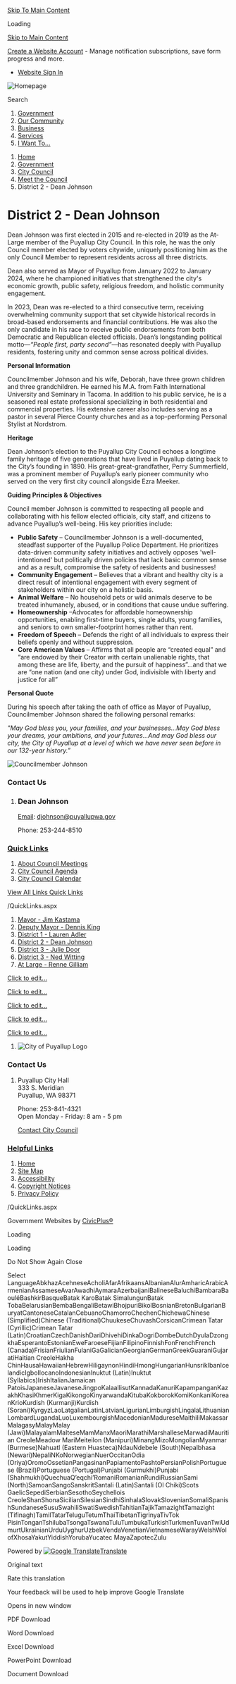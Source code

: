 [Skip To Main Content](https://www.cityofpuyallup.org/671/District-2---Dean-Johnson/)

Loading

[Skip to Main Content](https://www.cityofpuyallup.org/671/District-2---Dean-Johnson/)

[Create a Website Account](https://www.cityofpuyallup.org/MyAccount/ProfileCreate) - Manage notification subscriptions, save form progress and more.   

- [Website Sign In](https://www.cityofpuyallup.org/MyAccount)

![Homepage](https://www.cityofpuyallup.org/ImageRepository/Document?documentID=15313)

Search

1. [Government](https://www.cityofpuyallup.org/27/Government)
2. [Our Community](https://www.cityofpuyallup.org/31/Our-Community)
3. [Business](https://www.cityofpuyallup.org/35/Business)
4. [Services](https://www.cityofpuyallup.org/101/Services)
5. [I Want To...](https://www.cityofpuyallup.org/9/I-Want-To)

<!--THE END-->

1. [Home](https://www.cityofpuyallup.org)
2. [Government](https://www.cityofpuyallup.org/27/Government)
3. [City Council](https://www.cityofpuyallup.org/631/City-Council)
4. [Meet the Council](https://www.cityofpuyallup.org/633/Meet-the-Council)
5. District 2 - Dean Johnson

# District 2 - Dean Johnson

Dean Johnson was first elected in 2015 and re-elected in 2019 as the At-Large member of the Puyallup City Council. In this role, he was the only Council member elected by voters citywide, uniquely positioning him as the only Council Member to represent residents across all three districts.

Dean also served as Mayor of Puyallup from January 2022 to January 2024, where he championed initiatives that strengthened the city's economic growth, public safety, religious freedom, and holistic community engagement.

In 2023, Dean was re-elected to a third consecutive term, receiving overwhelming community support that set citywide historical records in broad-based endorsements and financial contributions. He was also the only candidate in his race to receive public endorsements from both Democratic and Republican elected officials. Dean’s longstanding political motto—*“People first, party second”*—has resonated deeply with Puyallup residents, fostering unity and common sense across political divides.

**Personal Information**

Councilmember Johnson and his wife, Deborah, have three grown children and three grandchildren. He earned his M.A. from Faith International University and Seminary in Tacoma. In addition to his public service, he is a seasoned real estate professional specializing in both residential and commercial properties. His extensive career also includes serving as a pastor in several Pierce County churches and as a top-performing Personal Stylist at Nordstrom.

**Heritage**

Dean Johnson’s election to the Puyallup City Council echoes a longtime family heritage of five generations that have lived in Puyallup dating back to the City’s founding in 1890. His great-great-grandfather, Perry Summerfield, was a prominent member of Puyallup’s early pioneer community who served on the very first city council alongside Ezra Meeker.

**Guiding Principles &amp; Objectives**

Council member Johnson is committed to respecting all people and collaborating with his fellow elected officials, city staff, and citizens to advance Puyallup’s well-being. His key priorities include:

- **Public Safety** – Councilmember Johnson is a well-documented, steadfast supporter of the Puyallup Police Department. He prioritizes data-driven community safety initiatives and actively opposes 'well-intentioned' but politically driven policies that lack basic common sense and as a result, compromise the safety of residents and businesses!
- **Community Engagement** – Believes that a vibrant and healthy city is a direct result of intentional engagement with every segment of stakeholders within our city on a holistic basis.
- **Animal Welfare** – No household pets or wild animals deserve to be treated inhumanely, abused, or in conditions that cause undue suffering.
- **Homeownership** –Advocates for affordable homeownership opportunities, enabling first-time buyers, single adults, young families, and seniors to own smaller-footprint homes rather than rent.
- **Freedom of Speech** – Defends the right of all individuals to express their beliefs openly and without suppression.
- **Core American Values** – Affirms that all people are “created equal” and “are endowed by their Creator with certain unalienable rights, that among these are life, liberty, and the pursuit of happiness”…and that we are “one nation (and one city) under God, indivisible with liberty and justice for all”

**Personal Quote**

During his speech after taking the oath of office as Mayor of Puyallup, Councilmember Johnson shared the following personal remarks:

*"May God bless you, your families, and your businesses...May God bless your dreams, your ambitions, and your futures...And may God bless our city, the City of Puyallup at a level of which we have never seen before in our 132-year history.”*

![Councilmember Johnson](https://www.cityofpuyallup.org/ImageRepository/Document?documentID=20683)

### Contact Us

1. ### Dean Johnson
   
   [Email](mailto:djohnson@puyallupwa.gov): [djohnson@puyallupwa.gov](mailto:djohnson@puyallupwa.gov) 
   
   Phone: 253-244-8510

### [Quick Links](https://www.cityofpuyallup.org/QuickLinks.aspx?CID=84)

1. [About Council Meetings](https://www.cityofpuyallup.org/637)
2. [City Council Agenda](https://www.cityofpuyallup.org/827/Agendas-Minutes-and-Videos)
3. [City Council Calendar](https://www.cityofpuyallup.org/DocumentCenter/View/19481/2025-Council-Calendar)

[View All Links Quick Links](https://www.cityofpuyallup.org/QuickLinks.aspx?CID=84)

/QuickLinks.aspx

1. [Mayor - Jim Kastama](https://www.cityofpuyallup.org/634/Mayor---Jim-Kastama)
2. [Deputy Mayor - Dennis King](https://www.cityofpuyallup.org/638/Deputy-Mayor---Dennis-King)
3. [District 1 - Lauren Adler](https://www.cityofpuyallup.org/635/District-1---Lauren-Adler)
4. [District 2 - Dean Johnson](https://www.cityofpuyallup.org/671/District-2---Dean-Johnson)
5. [District 3 - Julie Door](https://www.cityofpuyallup.org/666/District-3---Julie-Door)
6. [District 3 - Ned Witting](https://www.cityofpuyallup.org/669/District-3---Ned-Witting)
7. [At Large - Renne Gilliam](https://www.cityofpuyallup.org/665/At-Large---Renne-Gilliam)

[Click to edit...](https://www.cityofpuyallup.org)

[Click to edit...](https://www.facebook.com/PuyallupGov)

[Click to edit...](https://twitter.com/PuyallupGov)

[Click to edit...](https://www.instagram.com/puyallupgov)

[Click to edit...](https://www.youtube.com/channel/UCWyCf7gRu9EdyGcptKeYd_Q)

1. ![City of Puyallup Logo](https://www.cityofpuyallup.org/ImageRepository/Document?documentId=15330)

### Contact Us

1. Puyallup City Hall  
   333 S. Meridian  
   Puyallup, WA 98371
   
   Phone: 253-841-4321  
   Open Monday - Friday: 8 am - 5 pm
   
   [Contact City Council](https://www.cityofpuyallup.org/633/Meet-the-Council)

### [Helpful Links](https://www.cityofpuyallup.org/QuickLinks.aspx?CID=153)

1. [Home](https://www.cityofpuyallup.org)
2. [Site Map](https://www.cityofpuyallup.org/sitemap)
3. [Accessibility](https://www.cityofpuyallup.org/accessibility)
4. [Copyright Notices](https://www.cityofpuyallup.org/site/copyright)
5. [Privacy Policy](https://www.cityofpuyallup.org/privacy)

/QuickLinks.aspx

Government Websites by [CivicPlus®](https://connect.civicplus.com/referral)

Loading

Loading

Do Not Show Again Close

Select LanguageAbkhazAcehneseAcholiAfarAfrikaansAlbanianAlurAmharicArabicArmenianAssameseAvarAwadhiAymaraAzerbaijaniBalineseBaluchiBambaraBaouléBashkirBasqueBatak KaroBatak SimalungunBatak TobaBelarusianBembaBengaliBetawiBhojpuriBikolBosnianBretonBulgarianBuryatCantoneseCatalanCebuanoChamorroChechenChichewaChinese (Simplified)Chinese (Traditional)ChuukeseChuvashCorsicanCrimean Tatar (Cyrillic)Crimean Tatar (Latin)CroatianCzechDanishDariDhivehiDinkaDogriDombeDutchDyulaDzongkhaEsperantoEstonianEweFaroeseFijianFilipinoFinnishFonFrenchFrench (Canada)FrisianFriulianFulaniGaGalicianGeorgianGermanGreekGuaraniGujaratiHaitian CreoleHakha ChinHausaHawaiianHebrewHiligaynonHindiHmongHungarianHunsrikIbanIcelandicIgboIlocanoIndonesianInuktut (Latin)Inuktut (Syllabics)IrishItalianJamaican PatoisJapaneseJavaneseJingpoKalaallisutKannadaKanuriKapampanganKazakhKhasiKhmerKigaKikongoKinyarwandaKitubaKokborokKomiKonkaniKoreanKrioKurdish (Kurmanji)Kurdish (Sorani)KyrgyzLaoLatgalianLatinLatvianLigurianLimburgishLingalaLithuanianLombardLugandaLuoLuxembourgishMacedonianMadureseMaithiliMakassarMalagasyMalayMalay (Jawi)MalayalamMalteseMamManxMaoriMarathiMarshalleseMarwadiMauritian CreoleMeadow MariMeiteilon (Manipuri)MinangMizoMongolianMyanmar (Burmese)Nahuatl (Eastern Huasteca)NdauNdebele (South)Nepalbhasa (Newari)NepaliNKoNorwegianNuerOccitanOdia (Oriya)OromoOssetianPangasinanPapiamentoPashtoPersianPolishPortuguese (Brazil)Portuguese (Portugal)Punjabi (Gurmukhi)Punjabi (Shahmukhi)QuechuaQʼeqchiʼRomaniRomanianRundiRussianSami (North)SamoanSangoSanskritSantali (Latin)Santali (Ol Chiki)Scots GaelicSepediSerbianSesothoSeychellois CreoleShanShonaSicilianSilesianSindhiSinhalaSlovakSlovenianSomaliSpanishSundaneseSusuSwahiliSwatiSwedishTahitianTajikTamazightTamazight (Tifinagh)TamilTatarTeluguTetumThaiTibetanTigrinyaTivTok PisinTonganTshilubaTsongaTswanaTuluTumbukaTurkishTurkmenTuvanTwiUdmurtUkrainianUrduUyghurUzbekVendaVenetianVietnameseWarayWelshWolofXhosaYakutYiddishYorubaYucatec MayaZapotecZulu

Powered by [![Google Translate](https://www.gstatic.com/images/branding/googlelogo/1x/googlelogo_color_42x16dp.png)Translate](https://translate.google.com)

Original text

Rate this translation

Your feedback will be used to help improve Google Translate

Opens in new window

PDF Download

Word Download

Excel Download

PowerPoint Download

Document Download